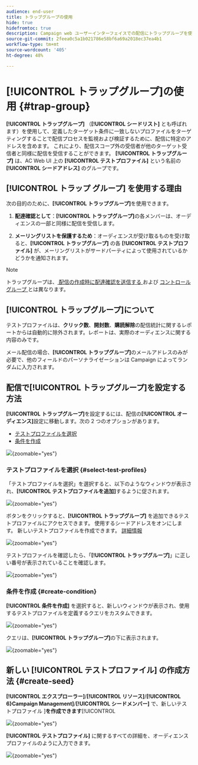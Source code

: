 ```yaml
---
audience: end-user
title: トラップグループの使用
hide: true
hidefromtoc: true
description: Campaign web ユーザーインターフェイスでの配信にトラップグループを使用する方法について説明します
source-git-commit: 2feea0c5a1b021786e58bf6a69a2018ec37ea4b1
workflow-type: tm+mt
source-wordcount: '405'
ht-degree: 48%

---
```


# **[!UICONTROL トラップグループ]**&#x200B;の使用 {#trap-group}

**[!UICONTROL トラップグループ]** （**[!UICONTROL シードリスト]** とも呼ばれます）を使用して、定義したターゲット条件に一致しないプロファイルをターゲティングすることで配信プロセスを監視および検証するために、配信に特定のアドレスを含めます。 これにより、配信スコープ外の受信者が他のターゲット受信者と同様に配信を受信することができます。
**[!UICONTROL トラップグループ]** は、AC Web UI 上の **[!UICONTROL テストプロファイル]** という名前の **[!UICONTROL シードアドレス]** のグループです。

## **[!UICONTROL トラップ グループ]** を使用する理由

次の目的のために、**[!UICONTROL トラップグループ]**&#x200B;を使用できます。

1. **配達確認として**：**[!UICONTROL トラップグループ]**&#x200B;の各メンバーは、オーディエンスの一部と同様に配信を受信します。


1. **メーリングリストを保護するため**：オーディエンスが受け取るものを受け取ると、**[!UICONTROL トラップグループ]** の各 **[!UICONTROL テストプロファイル]** が、メーリングリストがサードパーティによって使用されているかどうかを通知されます。

>[!NOTE]
>
>トラップグループは、[ 配信の作成時に配達確認を送信する ](../email/create-email.md#preview-test) および [ コントロールグループ ](control-group.md) とは異なります。


## **[!UICONTROL トラップグループ]**&#x200B;について

テストプロファイルは、**クリック数**、**開封数**、**購読解除**&#x200B;の配信統計に関するレポートからは自動的に除外されます。レポートは、実際のオーディエンスに関する内容のみです。

メール配信の場合、**[!UICONTROL トラップグループ]**&#x200B;のメールアドレスのみが必要で、他のフィールドのパーソナライゼーションは Campaign によってランダムに入力されます。

## 配信で&#x200B;**[!UICONTROL トラップグループ]**&#x200B;を設定する方法

**[!UICONTROL トラップグループ]**&#x200B;を設定するには、配信の&#x200B;**[!UICONTROL オーディエンス]**&#x200B;設定に移動します。次の 2 つのオプションがあります。
- [テストプロファイルを選択](#select-test-profile)
- [条件を作成](#create-condition)

![](assets/trap-group.png){zoomable="yes"}

### テストプロファイルを選択 {#select-test-profiles}

「テストプロファイルを選択」を選択すると、以下のようなウィンドウが表示され、**[!UICONTROL テストプロファイルを追加]**&#x200B;するように促されます。

![](assets/trap-no-test-profile.png){zoomable="yes"}

ボタンをクリックすると、**[!UICONTROL トラップグループ]** を追加できるテストプロファイルにアクセスできます。 使用するシードアドレスをオンにします。
新しいテストプロファイルを作成できます。 [詳細情報](#create-seed)

![](assets/trap-select-test-profiles.png){zoomable="yes"}

テストプロファイルを確認したら、「**[!UICONTROL トラップグループ]**」に正しい番号が表示されていることを確認します。

![](assets/trap-check.png){zoomable="yes"}

### 条件を作成 {#create-condition}

**[!UICONTROL 条件を作成]** を選択すると、新しいウィンドウが表示され、使用するテストプロファイルを定義するクエリをカスタムできます。

![](assets/trap-create-condition.png){zoomable="yes"}

クエリは、**[!UICONTROL トラップグループ]**&#x200B;の下に表示されます。

![](assets/trap-custom.png){zoomable="yes"}

## 新しい **[!UICONTROL テストプロファイル]** の作成方法 {#create-seed}

**[!UICONTROL エクスプローラー]**/**[!UICONTROL リソース]**/**[!UICONTROL 6}Campaign Management]**/**[!UICONTROL シードメンバー]** で、新しいテストプロファイル ]**を作成できます**[!UICONTROL 

![](assets/trap-create.png){zoomable="yes"}

**[!UICONTROL テストプロファイル]** に関するすべての詳細を、オーディエンスプロファイルのように入力できます。

![](assets/trap-create-contact.png){zoomable="yes"}